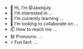 - 👋 Hi, I’m @Jaxinjuly
- 👀 I’m interested in ...
- 🌱 I’m currently learning ...
- 💞️ I’m looking to collaborate on ...
- 📫 How to reach me ...
- 😄 Pronouns: ...
- ⚡ Fun fact: ...

<!---
Jaxinjuly/Jaxinjuly is a ✨ special ✨ repository because its `README.md` (this file) appears on your GitHub profile.
You can click the Preview link to take a look at your changes.
--->
